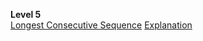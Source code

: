 **Level 5**<br/>
[Longest Consecutive Sequence](https://www.interviewbit.com/problems/longest-consecutive-sequence/)
[Explanation](https://leetcode.com/articles/longest-consecutive-sequence/)
